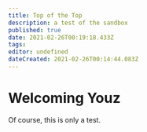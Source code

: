 ```yaml
---
title: Top of the Top
description: a test of the sandbox
published: true
date: 2021-02-26T00:19:18.433Z
tags: 
editor: undefined
dateCreated: 2021-02-26T00:14:44.083Z
---
```


# Welcoming Youz
Of course, this is only a test.